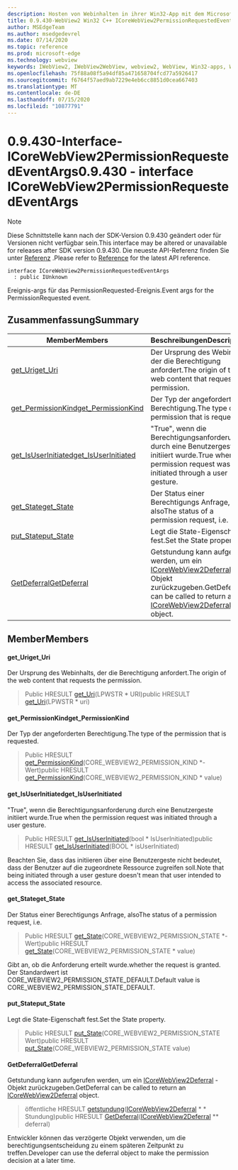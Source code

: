 ```yaml
---
description: Hosten von Webinhalten in ihrer Win32-App mit dem Microsoft Edge WebView2-Steuerelement
title: 0.9.430-WebView2 Win32 C++ ICoreWebView2PermissionRequestedEventArgs
author: MSEdgeTeam
ms.author: msedgedevrel
ms.date: 07/14/2020
ms.topic: reference
ms.prod: microsoft-edge
ms.technology: webview
keywords: IWebView2, IWebView2WebView, webview2, WebView, Win32-apps, Win32, Edge, ICoreWebView2, ICoreWebView2Host, Browser-Steuerelement, Edge-HTML
ms.openlocfilehash: 75f88a08f5a94df85a471658704fcd77a5926417
ms.sourcegitcommit: f6764f57aed9ab7229e4eb6cc8851d0cea667403
ms.translationtype: MT
ms.contentlocale: de-DE
ms.lasthandoff: 07/15/2020
ms.locfileid: "10877791"
---
```

# <span data-ttu-id="41611-104">0.9.430-Interface-ICoreWebView2PermissionRequestedEventArgs</span><span class="sxs-lookup"><span data-stu-id="41611-104">0.9.430 - interface ICoreWebView2PermissionRequestedEventArgs</span></span> 

> [!NOTE]
> <span data-ttu-id="41611-105">Diese Schnittstelle kann nach der SDK-Version 0.9.430 geändert oder für Versionen nicht verfügbar sein.</span><span class="sxs-lookup"><span data-stu-id="41611-105">This interface may be altered or unavailable for releases after SDK version 0.9.430.</span></span> <span data-ttu-id="41611-106">Die neueste API-Referenz finden Sie unter [Referenz](../../../webview2-api-reference.md) .</span><span class="sxs-lookup"><span data-stu-id="41611-106">Please refer to [Reference](../../../webview2-api-reference.md) for the latest API reference.</span></span>

```
interface ICoreWebView2PermissionRequestedEventArgs
  : public IUnknown
```

<span data-ttu-id="41611-107">Ereignis-args für das PermissionRequested-Ereignis.</span><span class="sxs-lookup"><span data-stu-id="41611-107">Event args for the PermissionRequested event.</span></span>

## <span data-ttu-id="41611-108">Zusammenfassung</span><span class="sxs-lookup"><span data-stu-id="41611-108">Summary</span></span>

 <span data-ttu-id="41611-109">Member</span><span class="sxs-lookup"><span data-stu-id="41611-109">Members</span></span>                        | <span data-ttu-id="41611-110">Beschreibungen</span><span class="sxs-lookup"><span data-stu-id="41611-110">Descriptions</span></span>
--------------------------------|---------------------------------------------
[<span data-ttu-id="41611-111">get_Uri</span><span class="sxs-lookup"><span data-stu-id="41611-111">get_Uri</span></span>](#get_uri) | <span data-ttu-id="41611-112">Der Ursprung des Webinhalts, der die Berechtigung anfordert.</span><span class="sxs-lookup"><span data-stu-id="41611-112">The origin of the web content that requests the permission.</span></span>
[<span data-ttu-id="41611-113">get_PermissionKind</span><span class="sxs-lookup"><span data-stu-id="41611-113">get_PermissionKind</span></span>](#get_permissionkind) | <span data-ttu-id="41611-114">Der Typ der angeforderten Berechtigung.</span><span class="sxs-lookup"><span data-stu-id="41611-114">The type of the permission that is requested.</span></span>
[<span data-ttu-id="41611-115">get_IsUserInitiated</span><span class="sxs-lookup"><span data-stu-id="41611-115">get_IsUserInitiated</span></span>](#get_isuserinitiated) | <span data-ttu-id="41611-116">"True", wenn die Berechtigungsanforderung durch eine Benutzergeste initiiert wurde.</span><span class="sxs-lookup"><span data-stu-id="41611-116">True when the permission request was initiated through a user gesture.</span></span>
[<span data-ttu-id="41611-117">get_State</span><span class="sxs-lookup"><span data-stu-id="41611-117">get_State</span></span>](#get_state) | <span data-ttu-id="41611-118">Der Status einer Berechtigungs Anfrage, also</span><span class="sxs-lookup"><span data-stu-id="41611-118">The status of a permission request, i.e.</span></span>
[<span data-ttu-id="41611-119">put_State</span><span class="sxs-lookup"><span data-stu-id="41611-119">put_State</span></span>](#put_state) | <span data-ttu-id="41611-120">Legt die State-Eigenschaft fest.</span><span class="sxs-lookup"><span data-stu-id="41611-120">Set the State property.</span></span>
[<span data-ttu-id="41611-121">GetDeferral</span><span class="sxs-lookup"><span data-stu-id="41611-121">GetDeferral</span></span>](#getdeferral) | <span data-ttu-id="41611-122">Getstundung kann aufgerufen werden, um ein [ICoreWebView2Deferral](ICoreWebView2Deferral.md) -Objekt zurückzugeben.</span><span class="sxs-lookup"><span data-stu-id="41611-122">GetDeferral can be called to return an [ICoreWebView2Deferral](ICoreWebView2Deferral.md) object.</span></span>

## <span data-ttu-id="41611-123">Member</span><span class="sxs-lookup"><span data-stu-id="41611-123">Members</span></span>

#### <span data-ttu-id="41611-124">get_Uri</span><span class="sxs-lookup"><span data-stu-id="41611-124">get_Uri</span></span> 

<span data-ttu-id="41611-125">Der Ursprung des Webinhalts, der die Berechtigung anfordert.</span><span class="sxs-lookup"><span data-stu-id="41611-125">The origin of the web content that requests the permission.</span></span>

> <span data-ttu-id="41611-126">Public HRESULT [get_Uri](#get_uri)(LPWSTR \* URI)</span><span class="sxs-lookup"><span data-stu-id="41611-126">public HRESULT [get_Uri](#get_uri)(LPWSTR \* uri)</span></span>

#### <span data-ttu-id="41611-127">get_PermissionKind</span><span class="sxs-lookup"><span data-stu-id="41611-127">get_PermissionKind</span></span> 

<span data-ttu-id="41611-128">Der Typ der angeforderten Berechtigung.</span><span class="sxs-lookup"><span data-stu-id="41611-128">The type of the permission that is requested.</span></span>

> <span data-ttu-id="41611-129">Public HRESULT [get_PermissionKind](#get_permissionkind)(CORE_WEBVIEW2_PERMISSION_KIND \*-Wert)</span><span class="sxs-lookup"><span data-stu-id="41611-129">public HRESULT [get_PermissionKind](#get_permissionkind)(CORE_WEBVIEW2_PERMISSION_KIND \* value)</span></span>

#### <span data-ttu-id="41611-130">get_IsUserInitiated</span><span class="sxs-lookup"><span data-stu-id="41611-130">get_IsUserInitiated</span></span> 

<span data-ttu-id="41611-131">"True", wenn die Berechtigungsanforderung durch eine Benutzergeste initiiert wurde.</span><span class="sxs-lookup"><span data-stu-id="41611-131">True when the permission request was initiated through a user gesture.</span></span>

> <span data-ttu-id="41611-132">Public HRESULT [get_IsUserInitiated](#get_isuserinitiated)(bool \* IsUserInitiated)</span><span class="sxs-lookup"><span data-stu-id="41611-132">public HRESULT [get_IsUserInitiated](#get_isuserinitiated)(BOOL \* isUserInitiated)</span></span>

<span data-ttu-id="41611-133">Beachten Sie, dass das initiieren über eine Benutzergeste nicht bedeutet, dass der Benutzer auf die zugeordnete Ressource zugreifen soll.</span><span class="sxs-lookup"><span data-stu-id="41611-133">Note that being initiated through a user gesture doesn't mean that user intended to access the associated resource.</span></span>

#### <span data-ttu-id="41611-134">get_State</span><span class="sxs-lookup"><span data-stu-id="41611-134">get_State</span></span> 

<span data-ttu-id="41611-135">Der Status einer Berechtigungs Anfrage, also</span><span class="sxs-lookup"><span data-stu-id="41611-135">The status of a permission request, i.e.</span></span>

> <span data-ttu-id="41611-136">Public HRESULT [get_State](#get_state)(CORE_WEBVIEW2_PERMISSION_STATE \*-Wert)</span><span class="sxs-lookup"><span data-stu-id="41611-136">public HRESULT [get_State](#get_state)(CORE_WEBVIEW2_PERMISSION_STATE \* value)</span></span>

<span data-ttu-id="41611-137">Gibt an, ob die Anforderung erteilt wurde.</span><span class="sxs-lookup"><span data-stu-id="41611-137">whether the request is granted.</span></span> <span data-ttu-id="41611-138">Der Standardwert ist CORE_WEBVIEW2_PERMISSION_STATE_DEFAULT.</span><span class="sxs-lookup"><span data-stu-id="41611-138">Default value is CORE_WEBVIEW2_PERMISSION_STATE_DEFAULT.</span></span>

#### <span data-ttu-id="41611-139">put_State</span><span class="sxs-lookup"><span data-stu-id="41611-139">put_State</span></span> 

<span data-ttu-id="41611-140">Legt die State-Eigenschaft fest.</span><span class="sxs-lookup"><span data-stu-id="41611-140">Set the State property.</span></span>

> <span data-ttu-id="41611-141">Public HRESULT [put_State](#put_state)(CORE_WEBVIEW2_PERMISSION_STATE Wert)</span><span class="sxs-lookup"><span data-stu-id="41611-141">public HRESULT [put_State](#put_state)(CORE_WEBVIEW2_PERMISSION_STATE value)</span></span>

#### <span data-ttu-id="41611-142">GetDeferral</span><span class="sxs-lookup"><span data-stu-id="41611-142">GetDeferral</span></span> 

<span data-ttu-id="41611-143">Getstundung kann aufgerufen werden, um ein [ICoreWebView2Deferral](ICoreWebView2Deferral.md) -Objekt zurückzugeben.</span><span class="sxs-lookup"><span data-stu-id="41611-143">GetDeferral can be called to return an [ICoreWebView2Deferral](ICoreWebView2Deferral.md) object.</span></span>

> <span data-ttu-id="41611-144">öffentliche HRESULT [getstundung](#getdeferral)([ICoreWebView2Deferral](ICoreWebView2Deferral.md) \* \* Stundung)</span><span class="sxs-lookup"><span data-stu-id="41611-144">public HRESULT [GetDeferral](#getdeferral)([ICoreWebView2Deferral](ICoreWebView2Deferral.md) \*\* deferral)</span></span>

<span data-ttu-id="41611-145">Entwickler können das verzögerte Objekt verwenden, um die berechtigungsentscheidung zu einem späteren Zeitpunkt zu treffen.</span><span class="sxs-lookup"><span data-stu-id="41611-145">Developer can use the deferral object to make the permission decision at a later time.</span></span>

